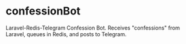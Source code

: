 # confessionBot
Laravel-Redis-Telegram Confession Bot. Receives "confessions" from Laravel, queues in Redis, and posts to Telegram.
